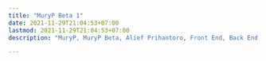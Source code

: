 ```yaml
---
title: "MuryP Beta 1"
date: 2021-11-29T21:04:53+07:00
lastmod: 2021-11-29T21:04:53+07:00
description: "MuryP, MuryP Beta, Alief Prihantoro, Front End, Back End "

---
```



